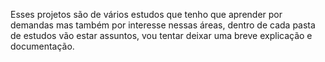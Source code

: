 Esses projetos são de vários estudos que tenho que aprender por demandas mas também por interesse nessas áreas, dentro de cada pasta de estudos vão estar assuntos, vou tentar deixar uma breve explicação e documentação.
